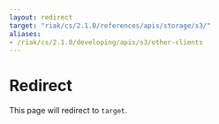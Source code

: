 ```yaml
---
layout: redirect
target: "riak/cs/2.1.0/references/apis/storage/s3/"
aliases:
- /riak/cs/2.1.0/developing/apis/s3/other-clients
---
```


# Redirect

This page will redirect to `target`.
